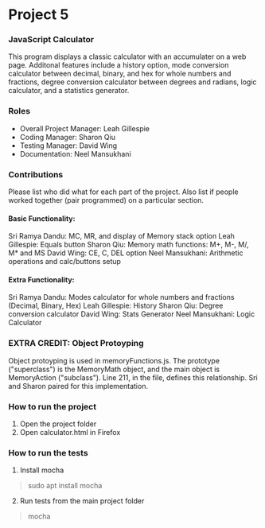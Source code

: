 # Project 5
### JavaScript Calculator
This program displays a classic calculator with an accumulater on a web page. Additonal features include a history option, mode conversion calculator between decimal, binary, and hex for whole numbers and fractions, degree conversion calculator between degrees and radians, logic calculator, and a statistics generator.

### Roles
* Overall Project Manager: Leah Gillespie
* Coding Manager: Sharon Qiu
* Testing Manager: David Wing
* Documentation: Neel Mansukhani

### Contributions
Please list who did what for each part of the project.
Also list if people worked together (pair programmed) on a particular section.

#### Basic Functionality:  
Sri Ramya Dandu: MC, MR, and display of Memory stack option
Leah Gillespie: Equals button
Sharon Qiu: Memory math functions: M+, M-, M/, M* and MS
David Wing: CE, C, DEL option
Neel Mansukhani: Arithmetic operations and calc/buttons setup 

#### Extra Functionality:
Sri Ramya Dandu: Modes calculator for whole numbers and fractions (Decimal, Binary, Hex)
Leah Gillespie: History
Sharon Qiu: Degree conversion calculator
David Wing: Stats Generator 
Neel Mansukhani: Logic Calculator 

### EXTRA CREDIT: Object Protoyping
Object protoyping is used in memoryFunctions.js. The prototype ("superclass") is the MemoryMath object, and the main object is MemoryAction ("subclass"). Line 211, in the file, defines this
relationship. Sri and Sharon paired for this implementation.

### How to run the project
1. Open the project folder
2. Open calculator.html in Firefox 

### How to run the tests
1. Install mocha
> sudo apt install mocha
2. Run tests from the main project folder
> mocha 
